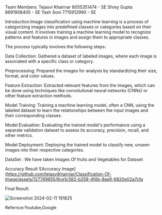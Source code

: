 Team Members:
Tejasvi Khairnar   8055351474 - SE 
Shrey Gupta   8691908405 - SE
Yash Soni   7715912990 - SE


Introduction:Image classification using machine learning is a process of categorizing images into predefined classes or categories based on their visual content. It involves training a machine learning model to recognize patterns and features in images and assign them to appropriate classes.

The process typically involves the following steps:

Data Collection: Gathered a dataset of labeled images, where each image is associated with a specific class or category.

Preprocessing: Prepared the images for analysis by standardizing their size, format, and color values. 

Feature Extraction: Extracted relevant features from the images, which can be done using techniques like convolutional neural networks (CNNs) or other feature extraction methods.

Model Training: Training a machine learning model, often a CNN, using the labeled dataset to learn the relationships between the input images and their corresponding classes.

Model Evaluation: Evaluating the trained model's performance using a separate validation dataset to assess its accuracy, precision, recall, and other metrics.

Model Deployment: Deploying the trained model to classify new, unseen images into their respective categories.

DataSet :
We have taken Images Of fruits and Vegetables for Dataset


Accuracy Result
![Accuracy Image](https://github.com/tejasvikhairnar/Classification-Of-Image/assets/127749855/6ce1c582-b259-4f4b-8ae9-6820e02a7cfa


Final Result:

![Screenshot 2024-02-11 191825](https://github.com/tejasvikhairnar/Classification-Of-Image/assets/127749855/44d51aed-a4f2-4295-b9bb-9c08295bb4ce)

Refernce:Youtube,Google
